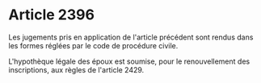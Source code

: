 # Article 2396

Les jugements pris en application de l'article précédent sont rendus dans les formes réglées par le code de procédure civile.

L'hypothèque légale des époux est soumise, pour le renouvellement des inscriptions, aux règles de l'article 2429.
